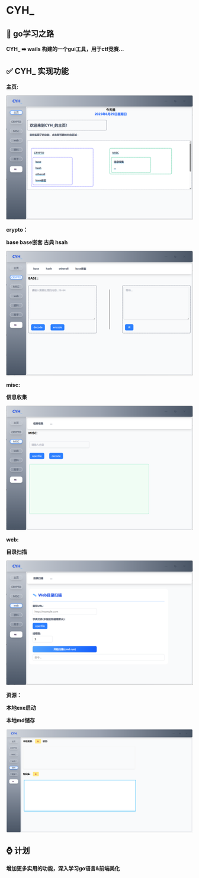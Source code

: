 # CYH_
## 🚩 go学习之路

**CYH_ ➡️ wails 构建的一个gui工具，用于ctf竞赛...**

## ✅ CYH_ 实现功能

**主页:**

![image](image/index.png)

**crypto：**

**base base嵌套 古典 hsah**

![image](image/crypto.png)

**misc:**

**信息收集**

![image](image/misc.png)

**web:**

**目录扫描**

![image](image/web.png)

**资源：**

**本地exe启动**

**本地md储存**

![image](image/assect.png)

## ⌚ 计划

**增加更多实用的功能，深入学习go语言&前端美化**